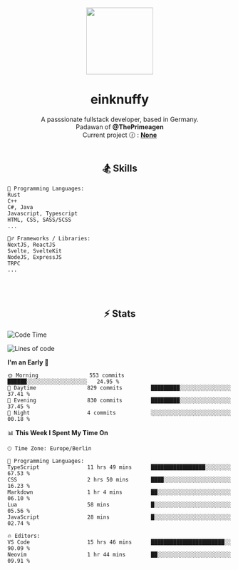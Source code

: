 <p align="center">
   <br />
   <a href="https://github.com/einKnuffy" target="_blank"><img width="150px" src="https://avatars.githubusercontent.com/u/66639485?s=400&u=fc9b6f7cbddb6dfbb93dc63483f7fc7aee75ac2e&v=4" /></a>
   <h1 align="center"><b>einknuffy</b></h1>
   <p align="center">A passsionate fullstack developer, based in Germany. <br/>
   Padawan of <b>@ThePrimeagen</b> <br/>
   Current project 🕜 : <b><a href="https://github.com/einKnuffy">None</a></b><br/><br/>
      
   <!--<p align="center">
      <img src="https://lanyard.cnrad.dev/api/675737917200662539" alt="" width="300px" /></p>
   </p><br/>-->
   <!--<p align="center">
      <img src="https://github-readme-stats-einknuffy.vercel.app/api/top-langs/?username=einKnuffy&layout=donut" alt="" width="300px" /></p>
   </p>-->
</p>

<p align="center">
     <h2 align="center"><b>🏂 Skills</b></h2>
      <p align="center">
<!-- <p align="center"><b>That's it. Thanks for reading my profile 🤓</b></p>
<p align="center">
<img align="center" width="150px" src="https://i.kym-cdn.com/entries/icons/facebook/000/016/546/hidethepainharold.jpg" /></p><br/><br/> -->

```text
💬 Programming Languages:
Rust
C++
C#, Java
Javascript, Typescript
HTML, CSS, SASS/SCSS
...

🤹‍♂️ Frameworks / Libraries:
NextJS, ReactJS
Svelte, SvelteKit
NodeJS, ExpressJS
TRPC
...
```
</p>
</p>

<br/><br/>

<p align="center">
    <h2 align="center"><b>⚡ Stats</b></h2>
    <p align="center">

<!--START_SECTION:waka-->
![Code Time](http://img.shields.io/badge/Code%20Time-282%20hrs%2028%20mins-blue)

![Lines of code](https://img.shields.io/badge/From%20Hello%20World%20I%27ve%20Written-12.4%20million%20lines%20of%20code-blue)

**I'm an Early 🐤** 

```text
🌞 Morning                553 commits         ██████░░░░░░░░░░░░░░░░░░░   24.95 % 
🌆 Daytime                829 commits         █████████░░░░░░░░░░░░░░░░   37.41 % 
🌃 Evening                830 commits         █████████░░░░░░░░░░░░░░░░   37.45 % 
🌙 Night                  4 commits           ░░░░░░░░░░░░░░░░░░░░░░░░░   00.18 % 
```


📊 **This Week I Spent My Time On** 

```text
🕑︎ Time Zone: Europe/Berlin

💬 Programming Languages: 
TypeScript               11 hrs 49 mins      █████████████████░░░░░░░░   67.53 % 
CSS                      2 hrs 50 mins       ████░░░░░░░░░░░░░░░░░░░░░   16.23 % 
Markdown                 1 hr 4 mins         ██░░░░░░░░░░░░░░░░░░░░░░░   06.10 % 
Lua                      58 mins             █░░░░░░░░░░░░░░░░░░░░░░░░   05.56 % 
JavaScript               28 mins             █░░░░░░░░░░░░░░░░░░░░░░░░   02.74 % 

🔥 Editors: 
VS Code                  15 hrs 46 mins      ███████████████████████░░   90.09 % 
Neovim                   1 hr 44 mins        ██░░░░░░░░░░░░░░░░░░░░░░░   09.91 % 
```


<!--END_SECTION:waka-->

   </p>
</p>

<br/>

